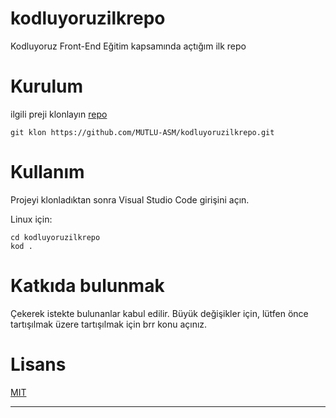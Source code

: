 # kodluyoruzilkrepo
Kodluyoruz Front-End Eğitim kapsamında açtığım ilk repo
#  Kurulum
ilgili preji klonlayın [ repo ](https://github.com/MUTLU-ASM/kodluyoruzilkrepo.git)

```
git klon https://github.com/MUTLU-ASM/kodluyoruzilkrepo.git
```
#  Kullanım
Projeyi klonladıktan sonra Visual Studio Code girişini açın.

Linux için:
```
cd kodluyoruzilkrepo
kod .
```
#  Katkıda bulunmak
Çekerek istekte bulunanlar kabul edilir. Büyük değişikler için, lütfen önce tartışılmak üzere tartışılmak için brr konu açınız.
#  Lisans
[ MIT ](https://github.com/MUTLU-ASM/kodluyoruzilkrepo.gitt)
***
